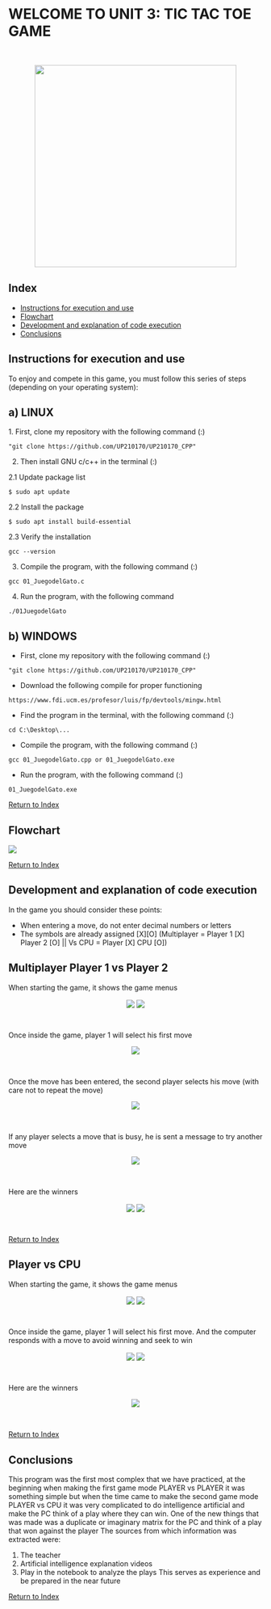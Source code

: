 # WELCOME TO UNIT 3: TIC TAC TOE GAME 
  
<br>
<p align="center">
<img src="../imagenes/tictac.png" width="400px">
</p>

  
## Index
 - [Instructions for execution and use](#instructions-for-execution-and-use)
 - [Flowchart](#flowchart)
 - [Development and explanation of code execution](#development-and-explanation-of-code-execution)
 - [Conclusions](#conclusions)

## Instructions for execution and use 
To enjoy and compete in this game, you must follow this series of steps (depending on your operating system):

<h2> a) LINUX </h2>
1. First, clone my repository with the following command (:)

~~~
"git clone https://github.com/UP210170/UP210170_CPP"
~~~

2. Then install GNU c/c++ in the terminal (:)

  2.1 Update package list
  
  ~~~
  $ sudo apt update
  ~~~
  
  2.2 Install the package
  
  ~~~
  $ sudo apt install build-essential
  ~~~
  
  2.3 Verify the installation
  
  ~~~
  gcc --version
  ~~~
  
3. Compile the program, with the following command (:)

 ~~~
 gcc 01_JuegodelGato.c 
 ~~~
 
4. Run the program, with the following command

 ~~~
 ./01JuegodelGato
 ~~~


<h2> b) WINDOWS </h2>

* First, clone my repository with the following command (:)

~~~
"git clone https://github.com/UP210170/UP210170_CPP"
~~~

* Download the following compile for proper functioning

~~~
https://www.fdi.ucm.es/profesor/luis/fp/devtools/mingw.html
~~~

* Find the program in the terminal, with the following command (:)

~~~
cd C:\Desktop\...
~~~

* Compile the program, with the following command (:)

~~~
gcc 01_JuegodelGato.cpp or 01_JuegodelGato.exe
~~~

* Run the program, with the following command (:)

~~~
01_JuegodelGato.exe
~~~

[Return to Index](#index)
## Flowchart 
<img src="../imagenes/Diagrama.png" align="center">

[Return to Index](#index)

## Development and explanation of code execution
In the game you should consider these points:
* When entering a move, do not enter decimal numbers or letters
* The symbols are already assigned [X][O] (Multiplayer = Player 1 [X] Player 2 [O] || Vs CPU = Player [X] CPU [O])

<h2> Multiplayer Player 1 vs Player 2 </h2>

When starting the game, it shows the game menus

<p align="center">
<img src="../imagenes/menu1.png" align="center"> <img src="../imagenes/menu2.png" align="center">
 </p>
<br>

Once inside the game, player 1 will select his first move

<p align="center">
<img src="../imagenes/X1.png" align="center"> 
 </p>
<br>

Once the move has been entered, the second player selects his move (with care not to repeat the move)

<p align="center">
<img src="../imagenes/O1.png" align="center"> 
 </p>
<br>


If any player selects a move that is busy, he is sent a message to try another move

<p align="center">
<img src="../imagenes/try.png" align="center"> 
 </p>
<br>


Here are the winners

<p align="center">
<img src="../imagenes/win1.png" align="center"> <img src="../imagenes/win2.png" align="center">
 </p>
<br>

[Return to Index](#index)

<h2> Player vs CPU </h2>

When starting the game, it shows the game menus

<p align="center">
<img src="../imagenes/menu1.png" align="center"> <img src="../imagenes/win2.2.png" align="center">
 </p>
<br>

Once inside the game, player 1 will select his first move. And the computer responds with a move to avoid winning and seek to win

<p align="center">
<img src="../imagenes/cpu.png" align="center"> <img src="../imagenes/cpu2.png" align="center">
 </p>
<br>

Here are the winners

<p align="center">
<img src="../imagenes/win3.png" align="center">
 </p>
<br>

[Return to Index](#index)

## Conclusions 
This program was the first most complex that we have practiced, at the beginning when making the first game mode PLAYER vs PLAYER it was something simple but when the time came to make the second game mode PLAYER vs CPU it was very complicated to do intelligence artificial and make the PC think of a play where they can win. One of the new things that was made was a duplicate or imaginary matrix for the PC and think of a play that won against the player The sources from which information was extracted were:
1. The teacher
2. Artificial intelligence explanation videos
3. Play in the notebook to analyze the plays
This serves as experience and be prepared in the near future

[Return to Index](#index)
